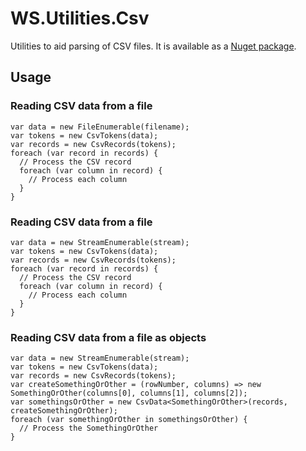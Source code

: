 # WS.Utilities.Csv
Utilities to aid parsing of CSV files. It is available as a [Nuget package](https://www.nuget.org/packages/WS.Utilities.Csv).

## Usage

### Reading CSV data from a file
    var data = new FileEnumerable(filename);
    var tokens = new CsvTokens(data);
    var records = new CsvRecords(tokens);
    foreach (var record in records) {
      // Process the CSV record
      foreach (var column in record) {
        // Process each column
      }
    }

### Reading CSV data from a file
    var data = new StreamEnumerable(stream);
    var tokens = new CsvTokens(data);
    var records = new CsvRecords(tokens);
    foreach (var record in records) {
      // Process the CSV record
      foreach (var column in record) {
        // Process each column
      }
    }

### Reading CSV data from a file as objects
    var data = new StreamEnumerable(stream);
    var tokens = new CsvTokens(data);
    var records = new CsvRecords(tokens);
    var createSomethingOrOther = (rowNumber, columns) => new SomethingOrOther(columns[0], columns[1], columns[2]);
    var somethingsOrOther = new CsvData<SomethingOrOther>(records, createSomethingOrOther);
    foreach (var somethingOrOther in somethingsOrOther) {
      // Process the SomethingOrOther
    }
